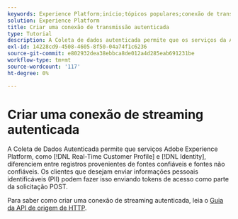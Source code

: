 ```yaml
---
keywords: Experience Platform;início;tópicos populares;conexão de transmissão autenticada;conexão de transmissão;criar conexão de transmissão;criar conexão de transmissão autenticada;assimilação de transmissão;assimilação de streaming;
solution: Experience Platform
title: Criar uma conexão de transmissão autenticada
type: Tutorial
description: A Coleta de dados autenticada permite que os serviços da Adobe Experience Platform, como o Perfil e a Identidade do cliente em tempo real, diferenciem entre registros provenientes de fontes confiáveis e fontes não confiáveis.
exl-id: 14228cd9-4508-4605-8f50-04a74f1c6236
source-git-commit: e802932dea38ebbca8de012a4d285eab691231be
workflow-type: tm+mt
source-wordcount: '117'
ht-degree: 0%

---
```


# Criar uma conexão de streaming autenticada

A Coleta de Dados Autenticada permite que serviços Adobe Experience Platform, como [!DNL Real-Time Customer Profile] e [!DNL Identity], diferenciem entre registros provenientes de fontes confiáveis e fontes não confiáveis. Os clientes que desejam enviar informações pessoais identificáveis (PII) podem fazer isso enviando tokens de acesso como parte da solicitação POST.

Para saber como criar uma conexão de streaming autenticada, leia o [Guia da API de origem de HTTP](../../sources/tutorials/api/create/streaming/http.md).
